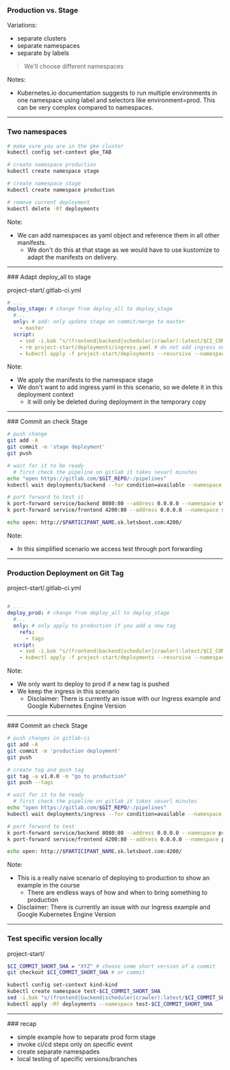 ### Production vs. Stage

Variations:
* separate clusters
* separate namespaces
* separate by labels

> We'll choose different namespaces

Notes:
* Kubernetes.io documentation suggests to run multiple environments in one namespace using label and selectors like environment=prod. This can be very complex compared to namespaces.

---- 

### Two namespaces

```bash
# make sure you are in the gke cluster
kubectl config set-context gke_TAB

# create namespace production
kubectl create namespace stage

# create namespace stage
kubectl create namespace production

# remove current deployment
kubectl delete -Rf deployments
```

Note:
* We can add namespaces as yaml object and reference them in all other manifests.
  * We don't do this at that stage as we would have to use kustomize to adapt the manifests on delivery.

----

### Adapt deploy_all to stage

project-start/.gitlab-ci.yml
```yaml
# ...
deploy_stage: # change from deploy_all to deploy_stage
  #...
  only: # add: only update stage on commit/merge to master
    - master
  script:
    - sed -i.bak "s/(frontend|backend|scheduler|crawler):latest/$CI_COMMIT_SHORT_SHA/" project-start/deployments/*/*.yaml
    - rm project-start/deployments/ingress.yaml # do not add ingress on your stage environment
    - kubectl apply -f project-start/deployments --recursive --namespace stage # add namespace
```

Note:
* We apply the manifests to the namespace stage
* We don't want to add ingress.yaml in this scenario, so we delete it in this deployment context
  * it will only be deleted during deployment in the temporary copy

----

### Commit an check Stage

```bash
# push change
git add -A
git commit -m 'stage deployment'
git push

# wait for it to be ready
  # first check the pipeline on gitlab it takes sevarl minutes
echo "open https://gitlab.com/$GIT_REPO/-/pipelines"
kubectl wait deployments/backend --for condition=available --namespace stage

# port forward to test it
k port-forward service/backend 8080:80 --address 0.0.0.0 --namespace stage # separate terminal
k port-forward service/frontend 4200:80 --address 0.0.0.0 --namespace stage

echo open: http://$PARTICIPANT_NAME.sk.letsboot.com:4200/
```

Note: 
* In this simplified scenario we access test through port forwarding

----

### Production Deployment on Git Tag

project-start/.gitlab-ci.yml
```yaml

# ...
deploy_prod: # change from deploy_all to deploy_stage
  #...
  only: # only apply to production if you add a new tag
    refs:
      - tags
  script:
    - sed -i.bak "s/(frontend|backend|scheduler|crawler):latest/$CI_COMMIT_SHORT_SHA/" project-start/deployments/*/*.yaml
    - kubectl apply -f project-start/deployments --recursive --namespace prod # add namespace
```

Note:
* We only want to deploy to prod if a new tag is pushed
* We keep the ingress in this scenario
  * Disclaimer: There is currently an issue with our Ingress example and Google Kubernetes Engine Version

----

### Commit an check Stage

```bash
# push changes in gitlab-ci
git add -A
git commit -m 'production deployment'
git push

# create tag and push tag
git tag -a v1.0.0 -m "go to production"
git push --tags

# wait for it to be ready
  # first check the pipeline on gitlab it takes sevarl minutes
echo "open https://gitlab.com/$GIT_REPO/-/pipelines"
kubectl wait deployments/ingress --for condition=available --namespace production

# port forward to test
k port-forward service/backend 8080:80 --address 0.0.0.0 --namespace production # separate terminal
k port-forward service/frontend 4200:80 --address 0.0.0.0 --namespace production

echo open: http://$PARTICIPANT_NAME.sk.letsboot.com:4200/
```

Note:
* This is a really naive scenario of deploying to production to show an example in the course
  * There are endless ways of how and when to bring something to production
* Disclaimer: There is currently an issue with our Ingress example and Google Kubernetes Engine Version

----

### Test specific version locally

project-start/
```bash
$CI_COMMIT_SHORT_SHA = "XYZ" # choose some short version of a commit
git checkout $CI_COMMIT_SHORT_SHA # or commit

kubectl config set-context kind-kind
kubectl create namespace test-$CI_COMMIT_SHORT_SHA
sed -i.bak "s/(frontend|backend|scheduler|crawler):latest/$CI_COMMIT_SHORT_SHA/" project-start/deployments/*/*.yaml
kubectl apply -Rf deployments --namespace test-$CI_COMMIT_SHORT_SHA
```

----

### recap

* simple example how to separate prod form stage
* invoke ci/cd steps only on specific event
* create separate namespades
* local testing of specific versions/branches